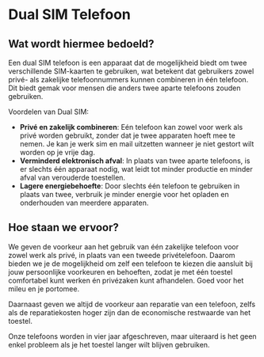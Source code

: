 # Dual SIM Telefoon

## Wat wordt hiermee bedoeld?
Een dual SIM telefoon is een apparaat dat de mogelijkheid biedt om twee verschillende SIM-kaarten te gebruiken, wat betekent dat gebruikers zowel privé- als zakelijke telefoonnummers kunnen combineren in één telefoon. Dit biedt gemak voor mensen die anders twee aparte telefoons zouden gebruiken.

Voordelen van Dual SIM:

- **Privé en zakelijk combineren**: Eén telefoon kan zowel voor werk als privé worden gebruikt, zonder dat je twee apparaten hoeft mee te nemen. Je kan je werk sim en mail uitzetten wanneer je niet gestort wilt worden op je vrije dag.
- **Verminderd elektronisch afval**: In plaats van twee aparte telefoons, is er slechts één apparaat nodig, wat leidt tot minder productie en minder afval van verouderde toestellen.
- **Lagere energiebehoefte**: Door slechts één telefoon te gebruiken in plaats van twee, verbruik je minder energie voor het opladen en onderhouden van meerdere apparaten.

## Hoe staan we ervoor?
We geven de voorkeur aan het gebruik van één zakelijke telefoon voor zowel werk als privé, in plaats van een tweede privételefoon. Daarom bieden we je de mogelijkheid om zelf een telefoon te kiezen die aansluit bij jouw persoonlijke voorkeuren en behoeften, zodat je met één toestel comfortabel kunt werken én privézaken kunt afhandelen. Goed voor het mileu en je portomee.

Daarnaast geven we altijd de voorkeur aan reparatie van een telefoon, zelfs als de reparatiekosten hoger zijn dan de economische restwaarde van het toestel.

Onze telefoons worden in vier jaar afgeschreven, maar uiteraard is het geen enkel probleem als je het toestel langer wilt blijven gebruiken.










